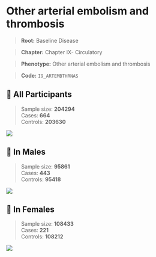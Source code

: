 # Other arterial embolism and thrombosis

> **Root:** Baseline Disease  

> **Chapter:** Chapter IX- Circulatory  

> **Phenotype:** Other arterial embolism and thrombosis  

> **Code:** `I9_ARTEMBTHRNAS`

## 🧪 All Participants  
> Sample size: **204294**  
> Cases: **664**  
> Controls: **203630**
<img src="/Disease/Figures/ALL/Incidence/I9_ARTEMBTHRNAS.png"/>
<CsvTable src="/Disease_Data/ALL/Incidence/COX_I9_ARTEMBTHRNAS.csv" label="🔍 View full results" />

## 👨 In Males  
> Sample size: **95861**  
> Cases: **443**  
> Controls: **95418**
<img src="/Disease/Figures/Male/Incidence/I9_ARTEMBTHRNAS.png"/>
<CsvTable src="/Disease_Data/Male/Incidence/COX_I9_ARTEMBTHRNAS.csv" label="🔍 View full results" />

## 👩 In Females  
> Sample size: **108433**  
> Cases: **221**  
> Controls: **108212**
<img src="/Disease/Figures/Female/Incidence/I9_ARTEMBTHRNAS.png"/>
<CsvTable src="/Disease_Data/Female/Incidence/COX_I9_ARTEMBTHRNAS.csv" label="🔍 View full results" />
